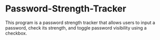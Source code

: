 # Password-Strength-Tracker
This program is a password strength tracker that allows users to input a password, check its strength, and toggle password visibility using a checkbox.
